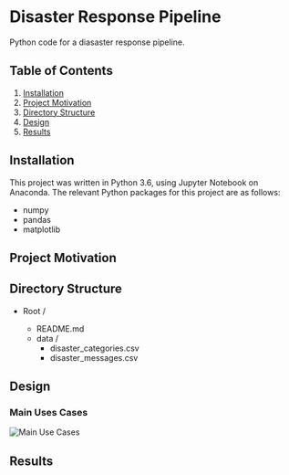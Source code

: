 # Disaster Response Pipeline
Python code for a diasaster response pipeline.

## Table of Contents

1. [Installation](#installation)
2. [Project Motivation](#motivation)
3. [Directory Structure](#directoryStructure)
4. [Design](#design)
5. [Results](#results)

## Installation <a name="installation"></a>

This project was written in Python 3.6, using Jupyter Notebook on Anaconda. The relevant Python packages for this project are as follows:

- numpy
- pandas
- matplotlib


## Project Motivation <a name="motivation"></a>


## Directory Structure <a name="directoryStructure"></a>

- Root /

    - README.md  
    - data /  
        - disaster_categories.csv  
        - disaster_messages.csv  

## Design <a name="design"></a>

### Main Uses Cases
![Main Use Cases](uml/usecases.png?raw=true "Main Use Cases")

## Results <a name="results"></a>
